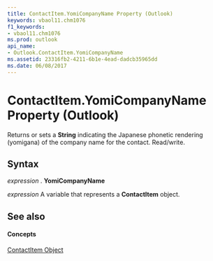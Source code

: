 ```yaml
---
title: ContactItem.YomiCompanyName Property (Outlook)
keywords: vbaol11.chm1076
f1_keywords:
- vbaol11.chm1076
ms.prod: outlook
api_name:
- Outlook.ContactItem.YomiCompanyName
ms.assetid: 23316fb2-4211-6b1e-4ead-dadcb35965dd
ms.date: 06/08/2017
---
```



# ContactItem.YomiCompanyName Property (Outlook)

Returns or sets a  **String** indicating the Japanese phonetic rendering (yomigana) of the company name for the contact. Read/write.


## Syntax

 _expression_ . **YomiCompanyName**

 _expression_ A variable that represents a **ContactItem** object.


## See also


#### Concepts


[ContactItem Object](Outlook.ContactItem.md)


